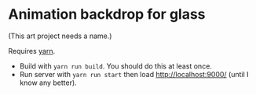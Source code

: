 # Animation backdrop for glass
(This art project needs a name.)

Requires [yarn](https://yarnpkg.com/).

* Build with `yarn run build`. You should do this at least once.
* Run server with `yarn run start` then load [http://localhost:9000/](http://localhost:9000/) (until I know any better).